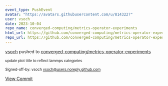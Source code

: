 ```yaml
---
event_type: PushEvent
avatar: "https://avatars.githubusercontent.com/u/814322?"
user: vsoch
date: 2023-10-04
repo_name: converged-computing/metrics-operator-experiments
html_url: https://github.com/converged-computing/metrics-operator-experiments/commit/6bda16f553900a23629b18cce595ea738b9cf05c
repo_url: https://github.com/converged-computing/metrics-operator-experiments
---
```


<a href='https://github.com/vsoch' target='_blank'>vsoch</a> pushed to <a href='https://github.com/converged-computing/metrics-operator-experiments' target='_blank'>converged-computing/metrics-operator-experiments</a>

<small>update plot title to reflect lammps categories

Signed-off-by: vsoch <vsoch@users.noreply.github.com></small>

<a href='https://github.com/converged-computing/metrics-operator-experiments/commit/6bda16f553900a23629b18cce595ea738b9cf05c' target='_blank'>View Commit</a>